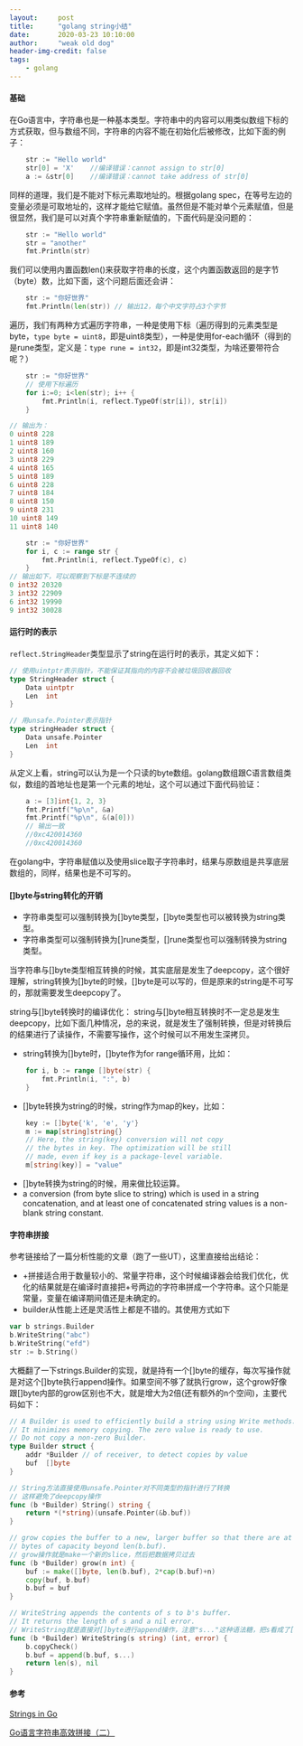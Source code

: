 ```yaml
---
layout:     post
title:      "golang string小结"
date:       2020-03-23 10:10:00
author:     "weak old dog"
header-img-credit: false
tags:
    - golang
---
```


#### 基础
在Go语言中，字符串也是一种基本类型。字符串中的内容可以用类似数组下标的方式获取，但与数组不同，字符串的内容不能在初始化后被修改，比如下面的例子：
```go
    str := "Hello world"
    str[0] = 'X'    //编译错误：cannot assign to str[0]
    a := &str[0]    //编译错误：cannot take address of str[0]
```
同样的道理，我们是不能对下标元素取地址的。根据golang spec，在等号左边的变量必须是可取地址的，这样才能给它赋值。虽然但是不能对单个元素赋值，但是很显然，我们是可以对真个字符串重新赋值的，下面代码是没问题的：
```go
	str := "Hello world"
	str = "another"
	fmt.Println(str)
```

我们可以使用内置函数len()来获取字符串的长度，这个内置函数返回的是字节（byte）数，比如下面，这个问题后面还会讲：
```go
	str := "你好世界"
	fmt.Println(len(str)) // 输出12，每个中文字符占3个字节
```

遍历，我们有两种方式遍历字符串，一种是使用下标（遍历得到的元素类型是byte，`type byte = uint8`，即是uint8类型），一种是使用for-each循环（得到的是rune类型，定义是：`type rune = int32`，即是int32类型，为啥还要带符合呢？）
```go
    str := "你好世界"
    // 使用下标遍历
	for i:=0; i<len(str); i++ {
		fmt.Println(i, reflect.TypeOf(str[i]), str[i])
    }

// 输出为：
0 uint8 228
1 uint8 189
2 uint8 160
3 uint8 229
4 uint8 165
5 uint8 189
6 uint8 228
7 uint8 184
8 uint8 150
9 uint8 231
10 uint8 149
11 uint8 140
```
```go
	str := "你好世界"
	for i, c := range str {
		fmt.Println(i, reflect.TypeOf(c), c)
    }
// 输出如下，可以观察到下标是不连续的
0 int32 20320
3 int32 22909
6 int32 19990
9 int32 30028
```

#### 运行时的表示
`reflect.StringHeader`类型显示了string在运行时的表示，其定义如下：
```go
// 使用uintptr表示指针，不能保证其指向的内容不会被垃圾回收器回收
type StringHeader struct {
	Data uintptr
	Len  int
}

// 用unsafe.Pointer表示指针
type stringHeader struct {
	Data unsafe.Pointer
	Len  int
}
```
从定义上看，string可以认为是一个只读的byte数组。golang数组跟C语言数组类似，数组的首地址也是第一个元素的地址，这个可以通过下面代码验证：
```go
	a := [3]int{1, 2, 3}
	fmt.Printf("%p\n", &a)
	fmt.Printf("%p\n", &(a[0]))
	// 输出一致
	//0xc420014360
	//0xc420014360
```
在golang中，字符串赋值以及使用slice取子字符串时，结果与原数组是共享底层数组的，同样，结果也是不可写的。

#### []byte与string转化的开销
* 字符串类型可以强制转换为[\]byte类型，[]byte类型也可以被转换为string类型。
* 字符串类型可以强制转换为[\]rune类型，[]rune类型也可以强制转换为string类型。

当字符串与[\]byte类型相互转换的时候，其实底层是发生了deepcopy，这个很好理解，string转换为[\]byte的时候，[]byte是可以写的，但是原来的string是不可写的，那就需要发生deepcopy了。

string与[]byte转换时的编译优化：
string与[]byte相互转换时不一定总是发生deepcopy，比如下面几种情况，总的来说，就是发生了强制转换，但是对转换后的结果进行了读操作，不需要写操作，这个时候可以不用发生深拷贝。

* string转换为[\]byte时，[]byte作为for range循环用，比如：
```go
	for i, b := range []byte(str) {
		fmt.Println(i, ":", b)
	}
```

* []byte转换为string的时候，string作为map的key，比如：
```go
	key := []byte{'k', 'e', 'y'}
	m := map[string]string{}
	// Here, the string(key) conversion will not copy
	// the bytes in key. The optimization will be still
	// made, even if key is a package-level variable.
	m[string(key)] = "value"
```

* []byte转换为string的时候，用来做比较运算。
* a conversion (from byte slice to string) which is used in a string concatenation, and at least one of concatenated string values is a non-blank string constant.

#### 字符串拼接
参考链接给了一篇分析性能的文章（跑了一些UT），这里直接给出结论：
* +拼接适合用于数量较小的、常量字符串，这个时候编译器会给我们优化，优化的结果就是在编译时直接把+号两边的字符串拼成一个字符串。这个只能是常量，变量在编译期间值还是未确定的。
* builder从性能上还是灵活性上都是不错的。其使用方式如下
```go
var b strings.Builder
b.WriteString("abc")
b.WriteString("efd")
str := b.String()
```

大概翻了一下strings.Builder的实现，就是持有一个[\]byte的缓存，每次写操作就是对这个[\]byte执行append操作。如果空间不够了就执行grow，这个grow好像跟[]byte内部的grow区别也不大，就是增大为2倍(还有额外的n个空间)，主要代码如下：
```go
// A Builder is used to efficiently build a string using Write methods.
// It minimizes memory copying. The zero value is ready to use.
// Do not copy a non-zero Builder.
type Builder struct {
	addr *Builder // of receiver, to detect copies by value
	buf  []byte
}

// String方法直接使用unsafe.Pointer对不同类型的指针进行了转换
// 这样避免了deepcopy操作
func (b *Builder) String() string {
	return *(*string)(unsafe.Pointer(&b.buf))
}

// grow copies the buffer to a new, larger buffer so that there are at least n
// bytes of capacity beyond len(b.buf).
// grow操作就是make一个新的slice，然后把数据拷贝过去
func (b *Builder) grow(n int) {
	buf := make([]byte, len(b.buf), 2*cap(b.buf)+n)
	copy(buf, b.buf)
	b.buf = buf
}

// WriteString appends the contents of s to b's buffer.
// It returns the length of s and a nil error.
// WriteString就是直接对[]byte进行append操作，注意"s..."这种语法糖，把s看成了[]byte
func (b *Builder) WriteString(s string) (int, error) {
	b.copyCheck()
	b.buf = append(b.buf, s...)
	return len(s), nil
}
```

#### 参考

[Strings in Go](https://go101.org/article/string.html)

[Go语言字符串高效拼接（二）](https://www.flysnow.org/2018/11/05/golang-concat-strings-performance-analysis.html)